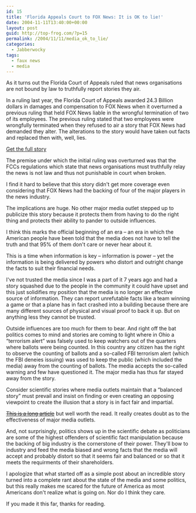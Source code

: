 ```yaml
---
id: 15
title: 'Florida Appeals Court to FOX News: It is OK to lie!'
date: 2004-11-11T13:40:00+00:00
layout: post
guid: http://top-frog.com/?p=15
permalink: /2004/11/11/media_ok_to_lie/
categories:
  - Jabberwocky
tags:
  - faux news
  - media
---
```

As it turns out the Florida Court of Appeals ruled that news organisations are not bound by law to truthfully report stories they air.

In a ruling last year, the Florida Court of Appeals awarded 24.3 Billion dollars in damages and compensation to FOX News when it overturned a previous ruling that held FOX News liable in the wrongful termination of two of its employees. The previous ruling stated that two employees were wrongfully terminated when they refused to air a story that FOX News had demanded they alter. The alterations to the story would have taken out facts and replaced then with, well, lies.

[Get the full story](http://www.relfe.com/media_can_legally_lie.html)

The premise under which the initial ruling was overturned was that the FCCs regulations which state that news organisations must truthfully relay the news is not law and thus not punishable in court when broken.

I find it hard to believe that this story didn't get more coverage even considering that FOX News had the backing of four of the major players in the news industry. 

The implications are huge. No other major media outlet stepped up to publicize this story because it protects them from having to do the right thing and protects their ability to pander to outside influences.

I think this marks the official beginning of an era – an era in which the American people have been told that the media does not have to tell the truth and that 95% of them don't care or never hear about it.

This is a time when information is key – information is power – yet the information is being delivered by powers who distort and outright change the facts to suit their financial needs.

I've not trusted the media since I was a part of it 7 years ago and had a story squashed due to the people in the community it could have upset and this just solidifies my position that the media is no longer an effective source of information. They can report unrefutable facts like a team winning a game or that a plane has in fact crashed into a building because there are many different sources of physical and visual proof to back it up. But on anything less they cannot be trusted.

Outside influences are too much for them to bear. And right off the bat politics comes to mind and stories are coming to light where in Ohio a &#8220;terrorism alert&#8221; was falsely used to keep watchers out of the quarters where ballots were being counted. In this country any citizen has the right to observe the counting of ballots and a so-called FBI terrorism alert (which the FBI deneies issuing) was used to keep the public (which included the media) away from the counting of ballots. The media accepts the so-called warning and few have questioned it. The major media has thus far stayed away from the story.

Consider scientific stories where media outlets maintain that a &#8220;balanced story&#8221; must prevail and insist on finding or even creating an opposing viewpoint to create the illusion that a story is in fact fair and impartial. 

~~[This is a long article](http://www.cjr.org/issues/2004/6/mooney-science.asp)~~ but well worth the read. It really creates doubt as to the effectiveness of major media outlets.

And, not surprisingly, politics shows up in the scientific debate as politicians are some of the highest offenders of scientific fact manipulation because the backing of big industry is the cornerstone of their power. They'll bow to industry and feed the media biased and wrong facts that the media will accept and probably distort so that it seems fair and balanced or so that it meets the requirments of their shareholders.

I apologize that what started off as a simple post about an incredible story turned into a complete rant about the state of the media and some politics, but this really makes me scared for the future of America as most Americans don't realize what is going on. Nor do I think they care.

If you made it this far, thanks for reading.